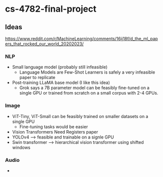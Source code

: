 # cs-4782-final-project

## Ideas
https://www.reddit.com/r/MachineLearning/comments/16ij18f/d_the_ml_papers_that_rocked_our_world_20202023/

### NLP
- Small language model (probably still infeasible)
    - Language Models are Few-Shot Learners is safely a very infeasible paper to replicate
- Post-training LLaMA base model (I like this idea)
    - Grok says a 7B parameter model can be feasibly fine-tuned on a single GPU or trained from scratch on a small corpus with 2-4 GPUs. 

### Image
- ViT-Tiny, ViT-Small can be feasibly trained on smaller datasets on a single GPU
    - Fine-tuning tasks would be easier
- Vision Transformers Need Registers paper
- YOLOv4 --> feasible and trainable on a signle GPU
- Swin transformer --> hierarchical vision transformer using shifted windows


### Audio
- 
